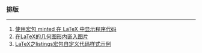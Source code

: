 ### 排版

---

1. [使用宏包 minted 在 LaTeX 中显示程序代码](LaTeX的minted宏包使用介绍/使用宏包minted在LaTeX中显示程序代码.md)
2. [在LaTeX的几何图形内嵌入图片](LaTeX：在几何图形中嵌入图片/在LaTeX的几何图形内嵌入图片.md)
3. [LaTeX之listings宏包自定义代码样式示例](LaTeX之listings宏包自定义代码样式示例/LaTeX之listings宏包自定义代码样式示例.md)